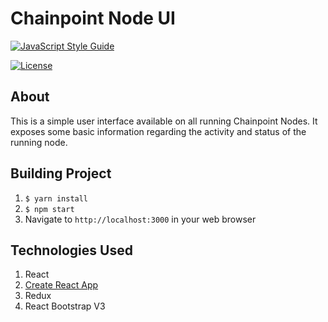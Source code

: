 # Chainpoint Node UI

[![JavaScript Style Guide](https://cdn.rawgit.com/feross/standard/master/badge.svg)](https://github.com/feross/standard)

[![License](https://img.shields.io/badge/License-Apache%202.0-blue.svg)](https://opensource.org/licenses/Apache-2.0)

## About

This is a simple user interface available on all running Chainpoint Nodes. It exposes some basic information regarding the activity and status of the running node.

## Building Project

1. `$ yarn install`
2. `$ npm start`
3. Navigate to `http://localhost:3000` in your web browser

## Technologies Used

1. React
2. [Create React App](https://github.com/facebook/create-react-app#create-react-app-)
3. Redux
4. React Bootstrap V3
